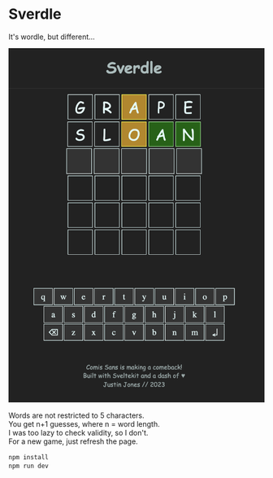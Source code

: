 # Sverdle
It's wordle, but different...

![screenshot](example.png)

Words are not restricted to 5 characters.  
You get n+1 guesses, where n = word length.  
I was too lazy to check validity, so I don't.  
For a new game, just refresh the page.  

```bash
npm install
npm run dev
```
